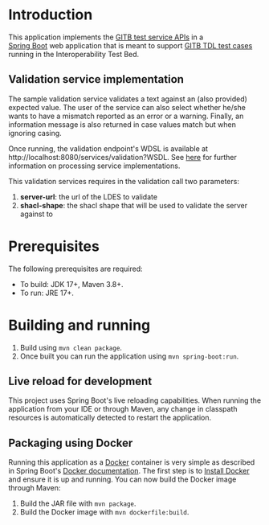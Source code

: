 # Introduction

This application implements the [GITB test service APIs](https://www.itb.ec.europa.eu/docs/services/latest/) in a  
[Spring Boot](https://spring.io/projects/spring-boot) web application that is meant to support
[GITB TDL test cases](https://www.itb.ec.europa.eu/docs/tdl/latest/) running in the Interoperability Test Bed.

## Validation service implementation

The sample validation service validates a text against an (also provided) expected value. The user of the service can
also select whether he/she wants to have a mismatch reported as an error or a warning. Finally, an information message
is also returned in case values match but when ignoring casing. 

Once running, the validation endpoint's WDSL is available at http://localhost:8080/services/validation?WSDL. See 
[here](https://www.itb.ec.europa.eu/docs/services/latest/validation/) for further information on processing service implementations.

This validation services requires in the validation call two parameters:
1. **server-url**: the url of the LDES to validate
2. **shacl-shape**: the shacl shape that will be used to validate the server against to

# Prerequisites

The following prerequisites are required:
* To build: JDK 17+, Maven 3.8+.
* To run: JRE 17+.

# Building and running

1. Build using `mvn clean package`.
2. Once built you can run the application using `mvn spring-boot:run`.  

## Live reload for development

This project uses Spring Boot's live reloading capabilities. When running the application from your IDE or through
Maven, any change in classpath resources is automatically detected to restart the application.

## Packaging using Docker

Running this application as a [Docker](https://www.docker.com/) container is very simple as described in Spring Boot's
[Docker documentation](https://spring.io/guides/gs/spring-boot-docker/). The first step is to 
[Install Docker](https://docs.docker.com/install/) and ensure it is up and running. You can now build the Docker image
through Maven:
1. Build the JAR file with `mvn package`.
2. Build the Docker image with `mvn dockerfile:build`.

[//]: # (TODO: how to run)
[//]: # (### Running the Docker container)

[//]: # ()
[//]: # (Assuming an image name of `local/validator`, it can be ran using `docker --name validator -p 8080:8080 -d local/validator`.)